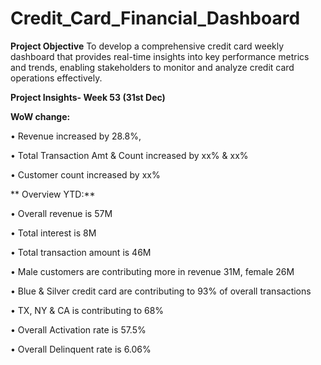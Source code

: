 # Credit_Card_Financial_Dashboard

**Project Objective**
 To develop a comprehensive credit card weekly dashboard that provides real-time insights into key performance metrics and trends, enabling stakeholders to monitor and analyze credit card operations effectively.

****Project Insights- Week 53 (31st Dec)****

 **WoW change:** 
 
• Revenue increased by 28.8%, 

• Total Transaction Amt & Count increased by xx% & xx%

 • Customer count increased by xx%
 
** Overview YTD:**

 • Overall revenue is 57M
 
 • Total interest is 8M
 
 • Total transaction amount is 46M
 
 • Male customers are contributing more in revenue 31M, female 26M
 
 • Blue & Silver credit card are contributing to 93% of overall transactions
 
 • TX, NY & CA is contributing to 68%
 
 • Overall Activation rate is 57.5%
 
 • Overall Delinquent rate is 6.06%
